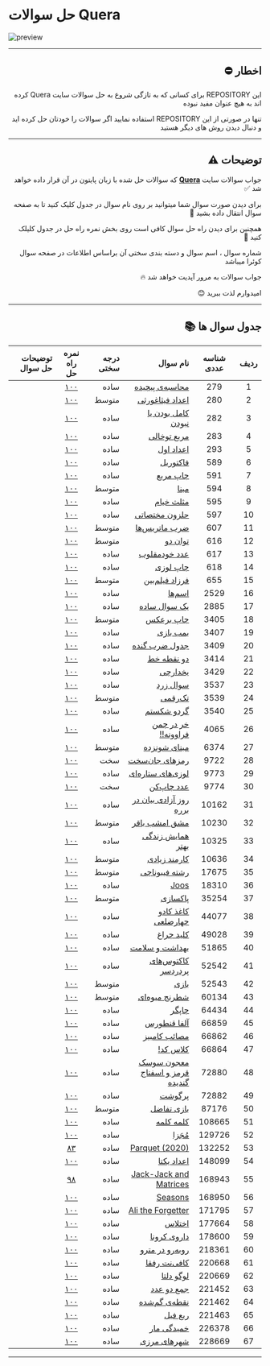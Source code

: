 # حل سوالات Quera
![preview](https://quera.org/static/react/assets/quera_logo-fa17772f.svg)
***
<div dir="rtl">
 
## اخطار ⛔


این REPOSITORY برای کسانی که به تازگی شروع به حل سوالات سایت Quera کرده اند به هیچ عنوان مفید نبوده

تنها در صورتی از این REPOSITORY استفاده نمایید اگر سوالات را خودتان حل کرده اید و دنبال دیدن روش های دیگر هستید

***

## توضیحات ⚠️

جواب سوالات سایت **[Quera](https://quera.org/dashboard)** که سوالات حل شده با زبان پایتون در آن قرار داده خواهد شد ✅

برای دیدن صورت سوال شما میتوانید بر روی نام سوال در جدول کلیک کنید تا به صفحه سوال انتقال داده بشید 📨

همچنین برای دیدن راه حل سوال کافی است روی بخش نمره راه حل در جدول کلیلک کنید 💯

شماره سوال ، اسم سوال و دسته بندی سختی آن براساس اطلاعات در صفحه سوال کوئرا میباشد 

جواب سوالات به مرور آپدیت خواهد شد 🔥

امیدوارم لذت ببرید 😊

***

## جدول سوال ها 📚

ردیف | شناسه عددی | نام سوال | درجه سختی | نمره راه حل | توضیحات حل سوال
 :-: | :-: | -: | -: | :-: | -:
1 | 279 | [محاسبه‌ی پیچیده](https://quera.org/problemset/279) | ساده | [۱۰۰](Codes/easy/279/279_1.py) | |
2 | 280 | [اعداد فیثاغورثی](https://quera.org/problemset/280) | متوسط | [۱۰۰](Codes/mid/280/280_1.py) | |
3 | 282 | [کامل بودن یا نبودن](https://quera.org/problemset/282) | ساده | [۱۰۰](Codes/easy/282/282_1.py) | |
4 | 283 | [مربع توخالی](https://quera.org/problemset/283) | ساده | [۱۰۰](Codes/easy/283/283_1.py) | |
5 | 293 | [اعداد اول](https://quera.org/problemset/293) | ساده | [۱۰۰](Codes/easy/293/293_1.py) | |
6 | 589 | [فاکتوریل](https://quera.org/problemset/589) | ساده | [۱۰۰](Codes/easy/589/589_1.py) | |
7 | 591 | [چاپ مربع](https://quera.org/problemset/591) | ساده | [۱۰۰](Codes/easy/591/591_1.py) | |
8 | 594 | [مبنا](https://quera.org/problemset/594) | متوسط | [۱۰۰](Codes/mid/594/594_1.py) | |
9 | 595 | [مثلث خیام](https://quera.org/problemset/595) | ساده | [۱۰۰](Codes/easy/595/595_1.py) | |
10 | 597 | [حلزون مختصاتی](https://quera.org/problemset/597) | ساده | [۱۰۰](Codes/easy/597/597_1.py) | |
11 | 607 | [ضرب ماتریس‌ها](https://quera.org/problemset/607) | متوسط | [۱۰۰](Codes/mid/607/607_1.py) | |
12 | 616 | [توان دو](https://quera.org/problemset/616) | متوسط | [۱۰۰](Codes/mid/616/616_1.py) | |
13 | 617 | [عدد خودمقلوب](https://quera.org/problemset/617) | ساده | [۱۰۰](Codes/easy/617/617_1.py) | |
14 | 618 | [چاپ لوزی](https://quera.org/problemset/618) | ساده | [۱۰۰](Codes/easy/618/618_1.py) | |
15 | 655 | [فرزاد فیلم‌بین](https://quera.org/problemset/655) | متوسط | [۱۰۰](Codes/mid/655/655_1.py) | |
16 | 2529 | [اسم‌ها](https://quera.org/problemset/2529) | ساده | [۱۰۰](Codes/easy/2529/2529_1.py) | |
17 | 2885 | [یک سوال ساده](https://quera.org/problemset/2885) | ساده | [۱۰۰](Codes/easy/2885/2885_1.py) | |
18 | 3405 | [چاپ برعکس](https://quera.org/problemset/3405) | متوسط | [۱۰۰](Codes/mid/3405/3405_1.py) | |
19 | 3407 | [بمب بازی](https://quera.org/problemset/3407) | ساده | [۱۰۰](Codes/easy/3407/3407_1.py) | |
20 | 3409 | [جدول ضرب گنده](https://quera.org/problemset/3409) | ساده | [۱۰۰](Codes/easy/3409/3409_1.py) | |
21 | 3414 | [دو نقطه خط](https://quera.org/problemset/3414) | ساده | [۱۰۰](Codes/easy/3414/3414_1.py) | |
22 | 3429 | [یخدارچی](https://quera.org/problemset/3429) | ساده | [۱۰۰](Codes/easy/3429/3429_1.py) | |
23 | 3537 | [سوال زرد](https://quera.org/problemset/3537) | ساده | [۱۰۰](Codes/easy/3537/3537_1.py) | |
24 | 3539 | [تک‌رقمی](https://quera.org/problemset/3539) | متوسط | [۱۰۰](Codes/mid/3539/3539_1.py) | |
25 | 3540 | [گردو شکستم](https://quera.org/problemset/3540) | ساده | [۱۰۰](Codes/easy/3540/3540_1.py) | |
26 | 4065 | [خر در چمن فراوونه!!](https://quera.org/problemset/4065) | ساده | [۱۰۰](Codes/easy/4065/4065_1.py) | |
27 | 6374 | [مبنای شونزده](https://quera.org/problemset/6374) | متوسط | [۱۰۰](Codes/mid/6374/6374_1.py) | |
28 | 9722 | [رمزهای جان‌سخت](https://quera.org/problemset/9722) | سخت | [۱۰۰](Codes/hard/9722/9722_1.py) | |
29 | 9773 | [لوزی‌های ستاره‌ای](https://quera.org/problemset/9773) | ساده | [۱۰۰](Codes/easy/9773/9773_1.py) | |
30 | 9774 | [عدد چاپ‌کن](https://quera.org/problemset/9774) | سخت | [۱۰۰](Codes/hard/9774/9774_1.py) | |
31 | 10162 | [روز آزادی بیان در برره](https://quera.org/problemset/10162) | ساده | [۱۰۰](Codes/easy/10162/10162_1.py) | |
32 | 10230 | [مشق امشب باقر](https://quera.org/problemset/10230) | متوسط | [۱۰۰](Codes/mid/10230/10230_1.py) | |
33 | 10325 | [همایش زندگی بهتر](https://quera.org/problemset/10325) | ساده | [۱۰۰](Codes/easy/10325/10325_1.py) | |
34 | 10636 | [کارمند زیادی](https://quera.org/problemset/10636) | متوسط | [۱۰۰](Codes/mid/10636/10636_1.py) | |
35 | 17675 | [رشته فیبوناچی](https://quera.org/problemset/17675) | متوسط | [۱۰۰](Codes/mid/17675/17675_1.py) | |
36 | 18310 | [Joos](https://quera.org/problemset/18310) | ساده | [۱۰۰](Codes/easy/18310/18310_1.py) | |
37 | 35254 | [پاکسازی](https://quera.org/problemset/35254) | متوسط | [۱۰۰](Codes/mid/35254/35254_1.py) | |
38 | 44077 | [کاغذ کادو چهارضلعی](https://quera.org/problemset/44077) | ساده | [۱۰۰](Codes/easy/44077/44077_1.py) | |
39 | 49028 | [کلید چراغ](https://quera.org/problemset/49028) | ساده | [۱۰۰](Codes/easy/49028/49028_1.py) | |
40 | 51865 | [بهداشت و سلامت](https://quera.org/problemset/51865) | ساده | [۱۰۰](Codes/easy/51865/51865_1.py) | |
41 | 52542 | [کاکتوس‌های پردردسر](https://quera.org/problemset/52542) | ساده | [۱۰۰](Codes/easy/52542/52542_1.py) | |
42 | 52543 | [بازی](https://quera.org/problemset/52543) | متوسط | [۱۰۰](Codes/mid/52543/52543_1.py) | |
43 | 60134 | [شطرنج میوه‌ای](https://quera.org/problemset/60134) | متوسط | [۱۰۰](Codes/mid/60134/60134_1.py) | |
44 | 64434 | [چاپگر](https://quera.org/problemset/64434) | ساده | [۱۰۰](Codes/easy/64434/64434_1.py) | |
45 | 66859 | [آلفا قنطورس](https://quera.org/problemset/66859) | ساده | [۱۰۰](Codes/easy/66859/66859_1.py) | |
46 | 66862 | [مصائب کامبیز](https://quera.org/problemset/66862) | ساده | [۱۰۰](Codes/easy/66862/66862_1.py) | |
47 | 66864 | [کلاس کد!](https://quera.org/problemset/66864) | ساده | [۱۰۰](Codes/easy/66864/66864_1.py) | |
48 | 72880 | [معجون سوسک قرمز و اسفناج گندیده](https://quera.org/problemset/72880) | ساده | [۱۰۰](Codes/easy/72880/72880_1.py) | |
49 | 72882 | [پرگوشت](https://quera.org/problemset/72882) | ساده | [۱۰۰](Codes/easy/72882/72882_1.py) | |
50 | 87176 | [بازی تفاضل](https://quera.org/problemset/87176) | متوسط | [۱۰۰](Codes/mid/87176/87176_1.py) | |
51 | 108665 | [کلمه کلمه](https://quera.org/problemset/108665) | ساده | [۱۰۰](Codes/easy/108665/108665_1.py) | |
52 | 129726 | [مُجَزا](https://quera.org/problemset/129726) | ساده | [۱۰۰](Codes/easy/129726/129726_1.py) | |
53 | 132252 | [Parquet (2020)](https://quera.org/problemset/132252) | ساده | [۸۳](Codes/easy/132252/132252_1.py) | |
54 | 148099 | [اعداد یکتا](https://quera.org/problemset/148099) | ساده | [۱۰۰](Codes/easy/148099/148099_1.py) | |
55 | 168943 | [Jack-Jack and Matrices](https://quera.org/problemset/168943) | ساده | [۹۸](Codes/easy/168943/168943_1.py) | |
56 | 168950 | [Seasons](https://quera.org/problemset/168950) | ساده | [۱۰۰](Codes/easy/168950/168950_1.py) | |
57 | 171795 | [Ali the Forgetter](https://quera.org/problemset/171795) | ساده | [۱۰۰](Codes/easy/171795/171795_1.py) | |
58 | 177664 | [اختلاس](https://quera.org/problemset/177664) | ساده | [۱۰۰](Codes/easy/177664/177664_1.py) | |
59 | 178600 | [داروی کرونا](https://quera.org/problemset/178600) | ساده | [۱۰۰](Codes/easy/178600/178600_1.py) | |
60 | 218361 | [روبه‌رو در مترو](https://quera.org/problemset/218361) | ساده | [۱۰۰](Codes/easy/218361/218361_1.py) | |
61 | 220668 | [کافی‌نت رفقا](https://quera.org/problemset/220668) | ساده | [۱۰۰](Codes/easy/220668/220668_1.py) | |
62 | 220669 | [لوگو دلتا](https://quera.org/problemset/220669) | ساده | [۱۰۰](Codes/easy/220669/220669_1.py) | |
63 | 221452 | [جمع دو عدد](https://quera.org/problemset/221452) | ساده | [۱۰۰](Codes/easy/221452/221452_1.py) | |
64 | 221462 | [نقطه‌ی گم‌شده](https://quera.org/problemset/221462) | ساده | [۱۰۰](Codes/easy/221462/221462_1.py) | |
65 | 221463 | [ربع فیل](https://quera.org/problemset/221463) | ساده | [۱۰۰](Codes/easy/221463/221463_1.py) | |
66 | 226378 | [خمیدگی مار](https://quera.org/problemset/226378) | ساده | [۱۰۰](Codes/easy/226378/226378_1.py) | |
67 | 228669 | [شهرهای مرزی](https://quera.org/problemset/228669) | ساده | [۱۰۰](Codes/easy/228669/228669_1.py) | |
***

</div>
